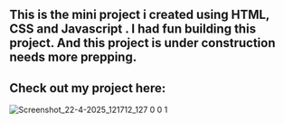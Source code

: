 ## This is the mini project i created using HTML, CSS and Javascript . I had fun building this project. And this project is under construction needs more prepping.
## Check out my project here: 

![Screenshot_22-4-2025_121712_127 0 0 1](https://github.com/user-attachments/assets/467219e7-0fba-466e-bad8-2145c8101958)
